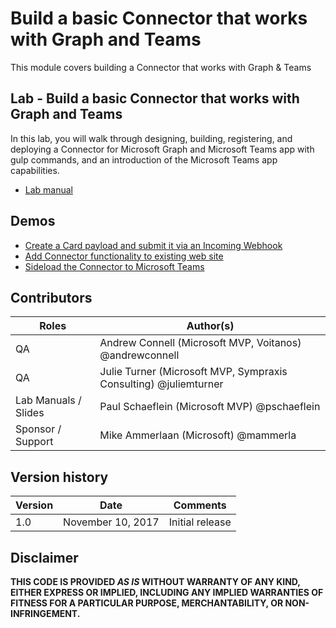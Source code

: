 # Build a basic Connector that works with Graph and Teams

This module covers building a Connector that works with Graph & Teams

## Lab - Build a basic Connector that works with Graph and Teams

In this lab, you will walk through designing, building, registering, and deploying a Connector for Microsoft Graph and Microsoft Teams app with gulp commands, and an introduction of the Microsoft Teams app capabilities.

- [Lab manual](./Lab.md)

## Demos

- [Create a Card payload and submit it via an Incoming Webhook](./Demos/01-card-webhook)
- [Add Connector functionality to existing web site](./Demos/02-webconnector)
- [Sideload the Connector to Microsoft Teams](./Demos/03-teams)

## Contributors

|        Roles         |                            Author(s)                             |
| -------------------- | ---------------------------------------------------------------- |
| QA                   | Andrew Connell (Microsoft MVP, Voitanos) @andrewconnell          |
| QA                   | Julie Turner (Microsoft MVP, Sympraxis Consulting) @juliemturner |
| Lab Manuals / Slides | Paul Schaeflein (Microsoft MVP) @pschaeflein                     |
| Sponsor / Support    | Mike Ammerlaan (Microsoft) @mammerla                             |

## Version history

| Version |       Date        |    Comments     |
| ------- | ----------------- | --------------- |
| 1.0     | November 10, 2017 | Initial release |

## Disclaimer

**THIS CODE IS PROVIDED *AS IS* WITHOUT WARRANTY OF ANY KIND, EITHER EXPRESS OR IMPLIED, INCLUDING ANY IMPLIED WARRANTIES OF FITNESS FOR A PARTICULAR PURPOSE, MERCHANTABILITY, OR NON-INFRINGEMENT.**